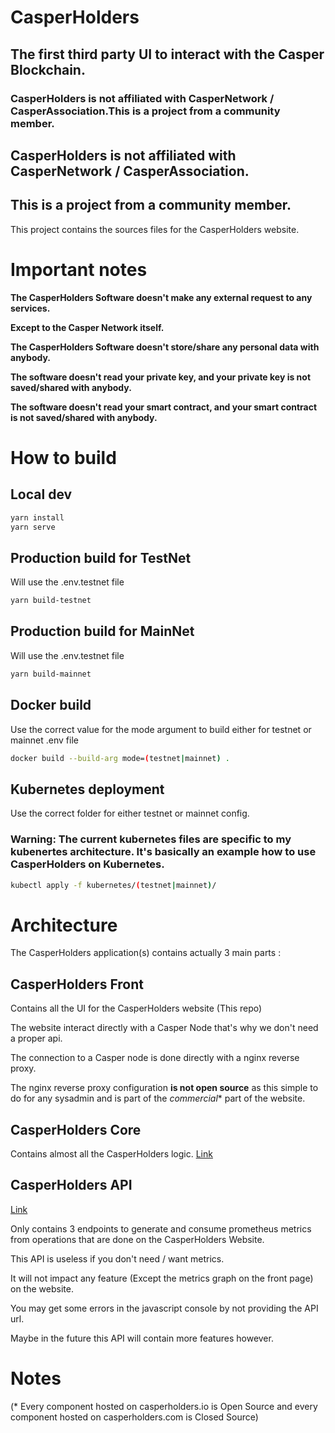 # CasperHolders
## The first third party UI to interact with the Casper Blockchain.

### CasperHolders is not affiliated with CasperNetwork / CasperAssociation.This is a project from a community member.

## CasperHolders is not affiliated with CasperNetwork / CasperAssociation.
## This is a project from a community member.

This project contains the sources files for the CasperHolders website.

# Important notes

**The CasperHolders Software doesn't make any external request to any services.**

**Except to the Casper Network itself.**

**The CasperHolders Software doesn't store/share any personal data with anybody.**

**The software doesn't read your private key, and your private key is not saved/shared with anybody.**

**The software doesn't read your smart contract, and your smart contract is not saved/shared with anybody.**

# How to build

## Local dev

```bash
yarn install
yarn serve
```

## Production build for TestNet

Will use the .env.testnet file

```bash
yarn build-testnet
```

## Production build for MainNet

Will use the .env.testnet file

```bash
yarn build-mainnet
```

## Docker build

Use the correct value for the mode argument to build either for testnet or mainnet .env file

```bash
docker build --build-arg mode=(testnet|mainnet) . 
```

## Kubernetes deployment

Use the correct folder for either testnet or mainnet config.

### Warning: The current kubernetes files are specific to my kubenertes architecture. It's basically an example how to use CasperHolders on Kubernetes.

```bash
kubectl apply -f kubernetes/(testnet|mainnet)/
```

# Architecture

The CasperHolders application(s) contains actually 3 main parts :

## CasperHolders Front
Contains all the UI for the CasperHolders website (This repo)

The website interact directly with a Casper Node that's why we don't need a proper api.

The connection to a Casper node is done directly with a nginx reverse proxy.

The nginx reverse proxy configuration **is not open source** as this simple to do for any sysadmin and is part of the *commercial** part of the website.

## CasperHolders Core
Contains almost all the CasperHolders logic. [Link]()

## CasperHolders API

[Link]()

Only contains 3 endpoints to generate and consume prometheus metrics from operations that are done on the CasperHolders Website.

This API is useless if you don't need / want metrics.

It will not impact any feature (Except the metrics graph on the front page) on the website.

You may get some errors in the javascript console by not providing the API url.

Maybe in the future this API will contain more features however.
    
# Notes
(* Every component hosted on casperholders.io is Open Source and every component hosted on casperholders.com is Closed Source)